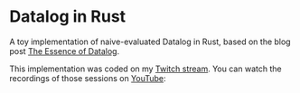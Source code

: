 # Datalog in Rust

A toy implementation of naive-evaluated Datalog in Rust, based on the blog
post [The Essence of
Datalog](https://dodisturb.me/posts/2018-12-25-The-Essence-of-Datalog.html).

This implementation was coded on my [Twitch stream](https://twitch.tv/seanicuscode). You can watch the recordings of those sessions on [YouTube](https://www.youtube.com/playlist?list=PL_eVLc-qrivbvXepnYFrRlpM4kbaxb9Mo):
